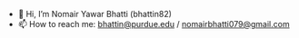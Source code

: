 - 👋 Hi, I’m Nomair Yawar Bhatti (bhattin82)
- 📫 How to reach me: bhattin@purdue.edu / nomairbhatti079@gmail.com

<!---
bhattin82/bhattin82 is a ✨ special ✨ repository because its `README.md` (this file) appears on your GitHub profile.
You can click the Preview link to take a look at your changes.
--->
